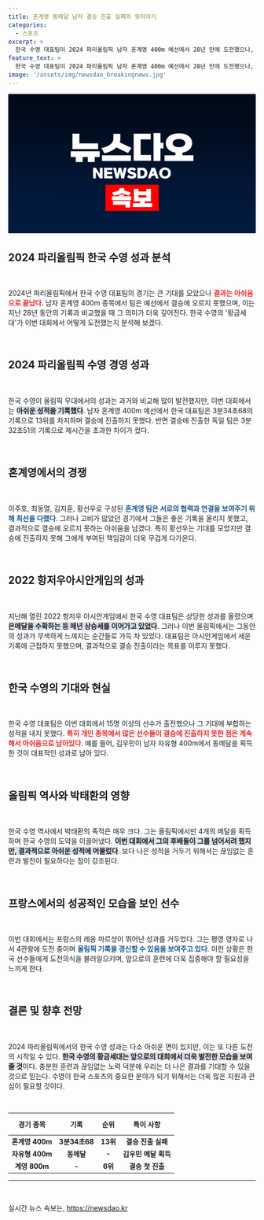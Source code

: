 ```yaml
---
title: 혼계영 동메달 남자 결승 진출 실패의 뒷이야기
categories:
  - 스포츠
excerpt: >
  한국 수영 대표팀이 2024 파리올림픽 남자 혼계영 400m 예선에서 28년 만에 도전했으나, 결승 진출에 실패하며 아쉬운 성적을 기록했다. 역대 최강 황금세대의 기대와 달리, 김우민 단 한 명이 동메달을 따내는 데 그쳤다.
feature_text: >
  한국 수영 대표팀이 2024 파리올림픽 남자 혼계영 400m 예선에서 28년 만에 도전했으나, 결승 진출에 실패하며 아쉬운 성적을 기록했다. 역대 최강 황금세대의 기대와 달리, 김우민 단 한 명이 동메달을 따내는 데 그쳤다.
image: '/assets/img/newsdao_breakingnews.jpg'
---
```


<p><img src="/assets/img/newsdao_breakingnews.jpg" alt="cryptoinkorea 속보" /></p>

<h2 data-ke-size="size26">2024 파리올림픽 한국 수영 성과 분석</h2>

<p data-ke-size="size16">&nbsp;</p>

<p>2024년 파리올림픽에서 한국 수영 대표팀의 경기는 큰 기대를 모았으나 <b><span style="color: #ee2323;">결과는 아쉬움으로 끝났다</span></b>. 남자 혼계영 400m 종목에서 팀은 예선에서 결승에 오르지 못했으며, 이는 지난 28년 동안의 기록과 비교했을 때 그 의미가 더욱 깊어진다. 한국 수영의 '황금세대'가 이번 대회에서 어떻게 도전했는지 분석해 보겠다.</p>

<p data-ke-size="size16">&nbsp;</p>

<h2 data-ke-size="size26">2024 파리올림픽 수영 경영 성과</h2>

<p data-ke-size="size16">&nbsp;</p>

<p>한국 수영이 올림픽 무대에서의 성과는 과거와 비교해 많이 발전했지만, 이번 대회에서는 <b><span style="background-color: #21538527;">아쉬운 성적을 기록했다</span></b>. 남자 혼계영 400m 예선에서 한국 대표팀은 3분34초68의 기록으로 13위를 차지하며 결승에 진출하지 못했다. 반면 결승에 진출한 독일 팀은 3분32초51의 기록으로 제시간을 초과한 차이가 컸다. </p>

<p data-ke-size="size16">&nbsp;</p>

<h2 data-ke-size="size26">혼계영에서의 경쟁</h2>

<p data-ke-size="size16">&nbsp;</p>

<p>이주호, 최동열, 김지훈, 황선우로 구성된 <b><span style="color: #1a5490;">혼계영 팀은 서로의 협력과 연결을 보여주기 위해 최선을 다했다</span></b>. 그러나 고비가 많았던 경기에서 그들은 좋은 기록을 올리지 못했고, 결과적으로 결승에 오르지 못하는 아쉬움을 남겼다. 특히 황선우는 기대를 모았지만 결승에 진출하지 못해 그에게 부여된 책임감이 더욱 무겁게 다가온다.</p>

<p data-ke-size="size16">&nbsp;</p>

<h2 data-ke-size="size26">2022 항저우아시안게임의 성과</h2>

<p data-ke-size="size16">&nbsp;</p>

<p>지난해 열린 2022 항저우 아시안게임에서 한국 수영 대표팀은 상당한 성과를 올렸으며 <b><span style="background-color: #21538527;">은메달을 수확하는 등 매년 상승세를 이어가고 있었다</span></b>. 그러나 이번 올림픽에서는 그동안의 성과가 무색하게 느껴지는 순간들로 가득 차 있었다. 대표팀은 아시안게임에서 세운 기록에 근접하지 못했으며, 결과적으로 결승 진출이라는 목표를 이루지 못했다.</p>

<p data-ke-size="size16">&nbsp;</p>

<h2 data-ke-size="size26">한국 수영의 기대와 현실</h2>

<p data-ke-size="size16">&nbsp;</p>

<p>한국 수영 대표팀은 이번 대회에서 15명 이상의 선수가 출전했으나 그 기대에 부합하는 성적을 내지 못했다. <b><span style="color: #ee2323;">특히 개인 종목에서 많은 선수들이 결승에 진출하지 못한 점은 계속해서 아쉬움으로 남아있다</span></b>. 예를 들어, 김우민이 남자 자유형 400m에서 동메달을 획득한 것이 대표적인 성과로 남아 있다.</p>

<p data-ke-size="size16">&nbsp;</p>

<h2 data-ke-size="size26">올림픽 역사와 박태환의 영향</h2>

<p data-ke-size="size16">&nbsp;</p>

<p>한국 수영 역사에서 박태환의 족적은 매우 크다. 그는 올림픽에서만 4개의 메달을 획득하며 한국 수영의 도약을 이끌어냈다. <b><span style="background-color: #21538527;">이번 대회에서 그의 후배들이 그를 넘어서려 했지만, 결과적으로 아쉬운 성적에 머물렀다</span></b>. 보다 나은 성적을 거두기 위해서는 끊임없는 훈련과 발전이 필요하다는 점이 강조된다.</p>

<p data-ke-size="size16">&nbsp;</p>

<h2 data-ke-size="size26">프랑스에서의 성공적인 모습을 보인 선수</h2>

<p data-ke-size="size16">&nbsp;</p>

<p>이번 대회에서는 프랑스의 레옹 마르샹이 뛰어난 성과를 거두었다. 그는 평영 영자로 나서 4관왕에 도전 중이며 <b><span style="color: #1a5490;">올림픽 기록을 경신할 수 있음을 보여주고 있다</span></b>. 이런 상황은 한국 선수들에게 도전의식을 불러일으키며, 앞으로의 훈련에 더욱 집중해야 할 필요성을 느끼게 한다.</p>

<p data-ke-size="size16">&nbsp;</p>

<h2 data-ke-size="size26">결론 및 향후 전망</h2>

<p data-ke-size="size16">&nbsp;</p>

<p>2024 파리올림픽에서의 한국 수영 성과는 다소 아쉬운 면이 있지만, 이는 또 다른 도전의 시작일 수 있다. <b><span style="background-color: #21538527;">한국 수영의 황금세대는 앞으로의 대회에서 더욱 발전한 모습을 보여줄 것</span></b>이다. 충분한 훈련과 끊임없는 노력 덕분에 우리는 더 나은 결과를 기대할 수 있을 것으로 믿는다. 수영이 한국 스포츠의 중요한 분야가 되기 위해서는 더욱 많은 지원과 관심이 필요할 것이다.</p>

<p data-ke-size="size16">&nbsp;</p>

<table>
<thead>
<tr>
<th style="text-align: center; height: 37px;"><b>경기 종목</b></th>
<th style="text-align: center; height: 37px;"><b>기록</b></th>
<th style="text-align: center; height: 37px;"><b>순위</b></th>
<th style="text-align: center; height: 37px;"><b>특이 사항</b></th>
</tr>
</thead>
<tbody>
<tr>
<td style="text-align: center; height: 17px;"><b>혼계영 400m</b></td>
<td style="text-align: center; height: 17px;"><b>3분34초68</b></td>
<td style="text-align: center; height: 17px;"><b>13위</b></td>
<td style="text-align: center; height: 17px;"><b>결승 진출 실패</b></td>
</tr>
<tr>
<td style="text-align: center; height: 17px;"><b>자유형 400m</b></td>
<td style="text-align: center; height: 17px;"><b>동메달</b></td>
<td style="text-align: center; height: 17px;"><b>-</b></td>
<td style="text-align: center; height: 17px;"><b>김우민 메달 획득</b></td>
</tr>
<tr>
<td style="text-align: center; height: 17px;"><b>계영 800m</b></td>
<td style="text-align: center; height: 17px;"><b>-</b></td>
<td style="text-align: center; height: 17px;"><b>6위</b></td>
<td style="text-align: center; height: 17px;"><b>결승 첫 진출</b></td>
</tr>
</tbody>
</table>

<hr />

<p data-ke-size="size16">&nbsp;</p>
실시간 뉴스 속보는, <a href="https://newsdao.kr" rel="dofollow">https://newsdao.kr</a>


